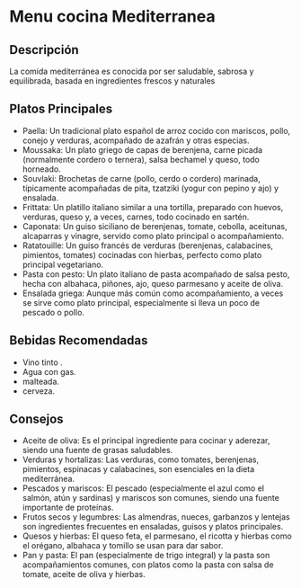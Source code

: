 # Menu cocina Mediterranea

## Descripción
La comida mediterránea es conocida por ser saludable, sabrosa y equilibrada, basada en ingredientes frescos y naturales

## Platos Principales
- Paella: Un tradicional plato español de arroz cocido con mariscos, pollo, conejo y verduras, acompañado de azafrán y otras especias.
- Moussaka: Un plato griego de capas de berenjena, carne picada (normalmente cordero o ternera), salsa bechamel y queso, todo horneado.
- Souvlaki: Brochetas de carne (pollo, cerdo o cordero) marinada, típicamente acompañadas de pita, tzatziki (yogur con pepino y ajo) y ensalada.
- Frittata: Un platillo italiano similar a una tortilla, preparado con huevos, verduras, queso y, a veces, carnes, todo cocinado en sartén.
- Caponata: Un guiso siciliano de berenjenas, tomate, cebolla, aceitunas, alcaparras y vinagre, servido como plato principal o acompañamiento.
- Ratatouille: Un guiso francés de verduras (berenjenas, calabacines, pimientos, tomates) cocinadas con hierbas, perfecto como plato principal vegetariano.
- Pasta con pesto: Un plato italiano de pasta acompañado de salsa pesto, hecha con albahaca, piñones, ajo, queso parmesano y aceite de oliva.
- Ensalada griega: Aunque más común como acompañamiento, a veces se sirve como plato principal, especialmente si lleva un poco de pescado o pollo.

## Bebidas Recomendadas
- Vino tinto .
- Agua con gas.
- malteada.
- cerveza.

## Consejos
- Aceite de oliva: Es el principal ingrediente para cocinar y aderezar, siendo una fuente de grasas saludables.
- Verduras y hortalizas: Las verduras, como tomates, berenjenas, pimientos, espinacas y calabacines, son esenciales en la dieta mediterránea.
- Pescados y mariscos: El pescado (especialmente el azul como el salmón, atún y sardinas) y mariscos son comunes, siendo una fuente importante de proteínas.
- Frutos secos y legumbres: Las almendras, nueces, garbanzos y lentejas son ingredientes frecuentes en ensaladas, guisos y platos principales.
- Quesos y hierbas: El queso feta, el parmesano, el ricotta y hierbas como el orégano, albahaca y tomillo se usan para dar sabor.
- Pan y pasta: El pan (especialmente de trigo integral) y la pasta son acompañamientos comunes, con platos como la pasta con salsa de tomate, aceite de oliva y hierbas.

